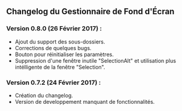 
## Changelog du Gestionnaire de Fond d'Écran

### Version 0.8.0 (26 Février 2017) :
 - Ajout du support des sous-dossiers.
 - Corrections de quelques bugs.
 - Bouton pour réinitialiser les paramètres.
 - Suppression d'une fenêtre inutile "SelectionAlt" et utilisation plus intélligente de la fenêtre "Selection".
	
### Version 0.7.2 (24 Février 2017) :
 - Création du changelog.
 - Version de developpement manquant de fonctionnalités.
